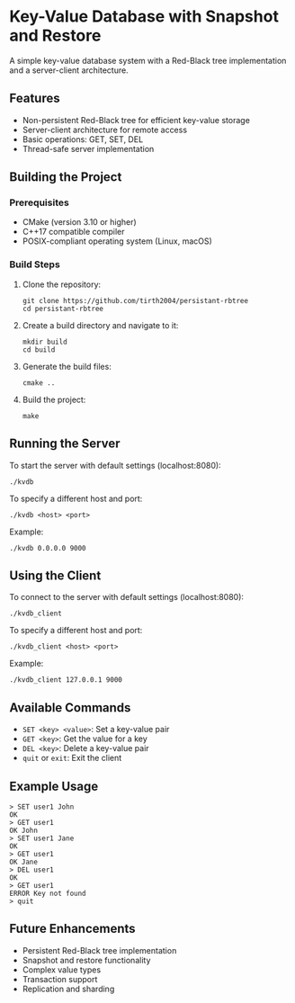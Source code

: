 # Key-Value Database with Snapshot and Restore

A simple key-value database system with a Red-Black tree implementation and a server-client architecture.

## Features

- Non-persistent Red-Black tree for efficient key-value storage
- Server-client architecture for remote access
- Basic operations: GET, SET, DEL
- Thread-safe server implementation

## Building the Project

### Prerequisites

- CMake (version 3.10 or higher)
- C++17 compatible compiler
- POSIX-compliant operating system (Linux, macOS)

### Build Steps

1. Clone the repository:

   ```
   git clone https://github.com/tirth2004/persistant-rbtree
   cd persistant-rbtree
   ```

2. Create a build directory and navigate to it:

   ```
   mkdir build
   cd build
   ```

3. Generate the build files:

   ```
   cmake ..
   ```

4. Build the project:
   ```
   make
   ```

## Running the Server

To start the server with default settings (localhost:8080):

```
./kvdb
```

To specify a different host and port:

```
./kvdb <host> <port>
```

Example:

```
./kvdb 0.0.0.0 9000
```

## Using the Client

To connect to the server with default settings (localhost:8080):

```
./kvdb_client
```

To specify a different host and port:

```
./kvdb_client <host> <port>
```

Example:

```
./kvdb_client 127.0.0.1 9000
```

## Available Commands

- `SET <key> <value>`: Set a key-value pair
- `GET <key>`: Get the value for a key
- `DEL <key>`: Delete a key-value pair
- `quit` or `exit`: Exit the client

## Example Usage

```
> SET user1 John
OK
> GET user1
OK John
> SET user1 Jane
OK
> GET user1
OK Jane
> DEL user1
OK
> GET user1
ERROR Key not found
> quit
```

## Future Enhancements

- Persistent Red-Black tree implementation
- Snapshot and restore functionality
- Complex value types
- Transaction support
- Replication and sharding

